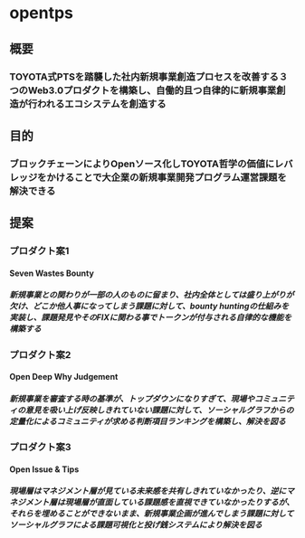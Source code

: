 # opentps

## 概要
### TOYOTA式PTSを踏襲した社内新規事業創造プロセスを改善する３つのWeb3.0プロダクトを構築し、自働的且つ自律的に新規事業創造が行われるエコシステムを創造する

## 目的
### ブロックチェーンによりOpenソース化しTOYOTA哲学の価値にレバレッジをかけることで大企業の新規事業開発プログラム運営課題を解決できる

## 提案
### プロダクト案1
#### Seven Wastes Bounty
##### 新規事業との関わりが一部の人のものに留まり、社内全体としては盛り上がりが欠け、どこか他人事になってしまう課題に対して、bounty huntingの仕組みを実装し、課題発見やそのFIXに関わる事でトークンが付与される自律的な機能を構築する
### プロダクト案2
#### Open Deep Why Judgement
##### 新規事業を審査する時の基準が、トップダウンになりすぎて、現場やコミュニティの意見を吸い上げ反映しきれていない課題に対して、ソーシャルグラフからの定量化によるコミュニティが求める判断項目ランキングを構築し、解決を図る
### プロダクト案3
#### Open Issue & Tips
##### 現場層はマネジメント層が見ている未来感を共有しきれていなかったり、逆にマネジメント層は現場層が直面している課題感を直視できていなかったりするが、それらを埋めることができないまま、新規事業企画が進んでしまう課題に対してソーシャルグラフによる課題可視化と投げ銭システムにより解決を図る
